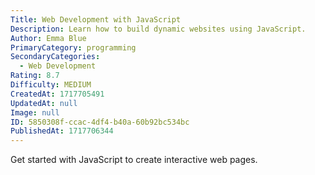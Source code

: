 ```yaml
---
Title: Web Development with JavaScript
Description: Learn how to build dynamic websites using JavaScript.
Author: Emma Blue
PrimaryCategory: programming
SecondaryCategories:
  - Web Development
Rating: 8.7
Difficulty: MEDIUM
CreatedAt: 1717705491
UpdatedAt: null
Image: null
ID: 5850308f-ccac-4df4-b40a-60b92bc534bc
PublishedAt: 1717706344
---
```

Get started with JavaScript to create interactive web pages.
